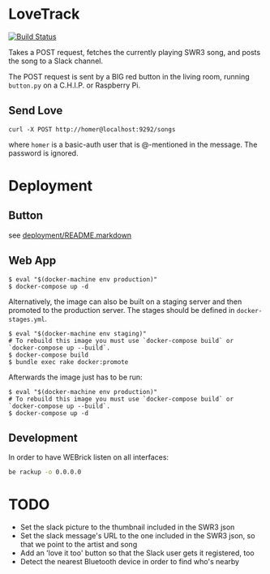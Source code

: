 # LoveTrack

[![Build Status](https://travis-ci.org/nerab/love-track.svg?branch=master)](https://travis-ci.org/nerab/love-track)

Takes a POST request, fetches the currently playing SWR3 song, and posts the song to a Slack channel.

The POST request is sent by a BIG red button in the living room, running `button.py` on a C.H.I.P. or Raspberry Pi.

## Send Love

```
curl -X POST http://homer@localhost:9292/songs
```

where `homer` is a basic-auth user that is @-mentioned in the message. The password is ignored.

# Deployment

## Button

see [deployment/README.markdown](deployment/README.markdown)

## Web App

```
$ eval "$(docker-machine env production)"
$ docker-compose up -d
```

Alternatively, the image can also be built on a staging server and then promoted to the production server. The stages should be defined in `docker-stages.yml`.

```
$ eval "$(docker-machine env staging)"
# To rebuild this image you must use `docker-compose build` or `docker-compose up --build`.
$ docker-compose build
$ bundle exec rake docker:promote
```

Afterwards the image just has to be run:

```
$ eval "$(docker-machine env production)"
# To rebuild this image you must use `docker-compose build` or `docker-compose up --build`.
$ docker-compose up -d
```

## Development

In order to have WEBrick listen on all interfaces:

```bash
be rackup -o 0.0.0.0
```

# TODO

* Set the slack picture to the thumbnail included in the SWR3 json
* Set the slack message's URL to the one included in the SWR3 json, so that we point to the artist and song
* Add an 'love it too' button so that the Slack user gets it registered, too
* Detect the nearest Bluetooth device in order to find who's nearby
